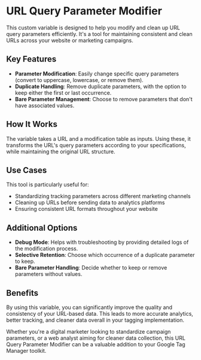 # URL Query Parameter Modifier

This custom variable is designed to help you modify and clean up URL query parameters efficiently. It's a tool for maintaining consistent and clean URLs across your website or marketing campaigns.

## Key Features

- **Parameter Modification**: Easily change specific query parameters (convert to uppercase, lowercase, or remove them).
- **Duplicate Handling**: Remove duplicate parameters, with the option to keep either the first or last occurrence.
- **Bare Parameter Management**: Choose to remove parameters that don't have associated values.

## How It Works

The variable takes a URL and a modification table as inputs. Using these, it transforms the URL's query parameters according to your specifications, while maintaining the original URL structure.

## Use Cases

This tool is particularly useful for:

- Standardizing tracking parameters across different marketing channels
- Cleaning up URLs before sending data to analytics platforms
- Ensuring consistent URL formats throughout your website

## Additional Options

- **Debug Mode**: Helps with troubleshooting by providing detailed logs of the modification process.
- **Selective Retention**: Choose which occurrence of a duplicate parameter to keep.
- **Bare Parameter Handling**: Decide whether to keep or remove parameters without values.

## Benefits

By using this variable, you can significantly improve the quality and consistency of your URL-based data. This leads to more accurate analytics, better tracking, and cleaner data overall in your tagging implementation.

Whether you're a digital marketer looking to standardize campaign parameters, or a web analyst aiming for cleaner data collection, this URL Query Parameter Modifier can be a valuable addition to your Google Tag Manager toolkit.